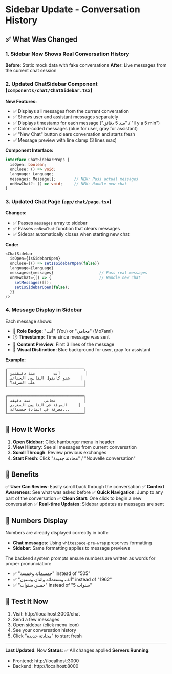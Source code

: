 # Sidebar Update - Conversation History

## ✅ What Was Changed

### 1. **Sidebar Now Shows Real Conversation History**
**Before**: Static mock data with fake conversations
**After**: Live messages from the current chat session

### 2. **Updated ChatSidebar Component** (`components/chat/ChatSidebar.tsx`)

**New Features:**
- ✅ Displays all messages from the current conversation
- ✅ Shows user and assistant messages separately
- ✅ Displays timestamp for each message ("منذ 5 دقائق" / "il y a 5 min")
- ✅ Color-coded messages (blue for user, gray for assistant)
- ✅ "New Chat" button clears conversation and starts fresh
- ✅ Message preview with line clamp (3 lines max)

**Component Interface:**
```typescript
interface ChatSidebarProps {
  isOpen: boolean;
  onClose: () => void;
  language: Language;
  messages: Message[];        // NEW: Pass actual messages
  onNewChat?: () => void;     // NEW: Handle new chat
}
```

### 3. **Updated Chat Page** (`app/chat/page.tsx`)

**Changes:**
- ✅ Passes `messages` array to sidebar
- ✅ Passes `onNewChat` function that clears messages
- ✅ Sidebar automatically closes when starting new chat

**Code:**
```typescript
<ChatSidebar
  isOpen={isSidebarOpen}
  onClose={() => setIsSidebarOpen(false)}
  language={language}
  messages={messages}                    // Pass real messages
  onNewChat={() => {                     // Handle new chat
    setMessages([]);
    setIsSidebarOpen(false);
  }}
/>
```

### 4. **Message Display in Sidebar**

Each message shows:
- 👤 **Role Badge**: "أنت" (You) or "محامي" (Mo7ami)
- 🕐 **Timestamp**: Time since message was sent
- 📝 **Content Preview**: First 3 lines of the message
- 🎨 **Visual Distinction**: Blue background for user, gray for assistant

**Example:**
```
┌─────────────────────────────────┐
│ أنت        منذ دقيقتين           │
│ شنو كايقول القانون الجنائي     │
│ على السرقة؟                     │
└─────────────────────────────────┘

┌─────────────────────────────────┐
│ محامي      منذ دقيقة            │
│ السرقة في القانون المغربي     │
│ معرفة في المادة خمسمائة...      │
└─────────────────────────────────┘
```

## 📱 How It Works

1. **Open Sidebar**: Click hamburger menu in header
2. **View History**: See all messages from current conversation
3. **Scroll Through**: Review previous exchanges
4. **Start Fresh**: Click "محادثة جديدة" / "Nouvelle conversation"

## 🎯 Benefits

✅ **User Can Review**: Easily scroll back through the conversation
✅ **Context Awareness**: See what was asked before
✅ **Quick Navigation**: Jump to any part of the conversation
✅ **Clean Start**: One click to begin a new conversation
✅ **Real-time Updates**: Sidebar updates as messages are sent

## 🔢 Numbers Display

Numbers are already displayed correctly in both:
- **Chat messages**: Using `whitespace-pre-wrap` preserves formatting
- **Sidebar**: Same formatting applies to message previews

The backend system prompts ensure numbers are written as words for proper pronunciation:
- ✅ "خمسمائة وخمسة" instead of "505"
- ✅ "ألف وتسعمائة واثنان وستون" instead of "1962"
- ✅ "خمس سنوات" instead of "5 سنوات"

## 🧪 Test It Now

1. Visit: http://localhost:3000/chat
2. Send a few messages
3. Open sidebar (click menu icon)
4. See your conversation history
5. Click "محادثة جديدة" to start fresh

---

**Last Updated**: Now
**Status**: ✅ All changes applied
**Servers Running**:
- Frontend: http://localhost:3000
- Backend: http://localhost:8000

